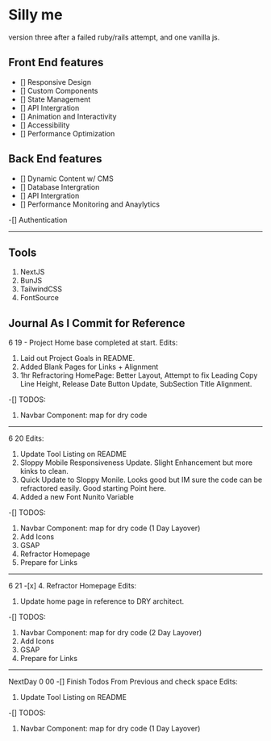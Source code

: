 # Silly me

version three after a failed ruby/rails attempt, and one vanilla js.

## Front End features

- [] Responsive Design
- [] Custom Components
- [] State Management
- [] API Intergration
- [] Animation and Interactivity
- [] Accessibility
- [] Performance Optimization

## Back End features

- [] Dynamic Content w/ CMS
- [] Database Intergration
- [] API Intergration
- [] Performance Monitoring and Anaylytics

-[] Authentication

---

## Tools

1. NextJS
2. BunJS
3. TailwindCSS
4. FontSource

## Journal As I Commit for Reference

6 19 - Project Home base completed at start.
Edits:

1. Laid out Project Goals in README.
2. Added Blank Pages for Links + Alignment
3. 1hr Refractoring HomePage: Better Layout, Attempt to fix Leading Copy Line Height, Release Date Button Update, SubSection Title Alignment.

-[] TODOS:

1. Navbar Component: map for dry code

---

6 20
Edits:

1. Update Tool Listing on README
2. Sloppy Mobile Responsiveness Update. Slight Enhancement but more kinks to clean.
3. Quick Update to Sloppy Monile. Looks good but IM sure the code can be refractored easily. Good starting Point here.
4. Added a new Font Nunito Variable

-[] TODOS:

1. Navbar Component: map for dry code (1 Day Layover)
2. Add Icons
3. GSAP
4. Refractor Homepage
5. Prepare for Links

---

6 21 -[x] 4. Refractor Homepage
Edits:

1. Update home page in reference to DRY architect.

-[] TODOS:

1. Navbar Component: map for dry code (2 Day Layover)
2. Add Icons
3. GSAP
4. Prepare for Links

---

NextDay
0 00
-[] Finish Todos From Previous and check space
Edits:

1. Update Tool Listing on README

-[] TODOS:

1. Navbar Component: map for dry code (1 Day Layover)
